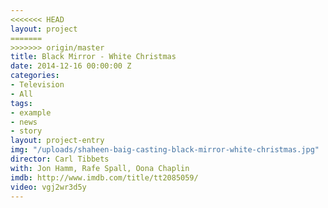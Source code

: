 ```yaml
---
<<<<<<< HEAD
layout: project
=======
>>>>>>> origin/master
title: Black Mirror - White Christmas
date: 2014-12-16 00:00:00 Z
categories:
- Television
- All
tags:
- example
- news
- story
layout: project-entry
img: "/uploads/shaheen-baig-casting-black-mirror-white-christmas.jpg"
director: Carl Tibbets
with: Jon Hamm, Rafe Spall, Oona Chaplin
imdb: http://www.imdb.com/title/tt2085059/
video: vgj2wr3d5y
---
```


